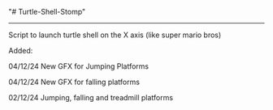 "# Turtle-Shell-Stomp" 
__________________________

Script to launch turtle shell on the X axis (like super mario bros)

Added:

04/12/24 New GFX for Jumping Platforms

04/12/24 New GFX for falling platforms

02/12/24 Jumping, falling and treadmill platforms



